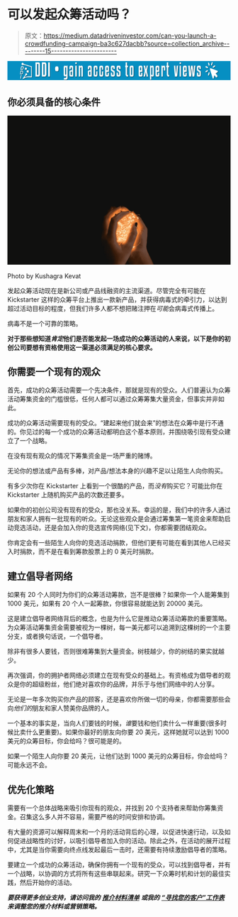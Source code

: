 # 可以发起众筹活动吗？

> 原文：<https://medium.datadriveninvestor.com/can-you-launch-a-crowdfunding-campaign-ba3c627dacbb?source=collection_archive---------15----------------------->

[![](img/51609503782bcb028cf3120ac9b5ee97.png)](http://www.track.datadriveninvestor.com/1B9E)

## 你必须具备的核心条件

![](img/813d1ba98000fd40ad1bd51af54395fe.png)

Photo by Kushagra Kevat

发起众筹活动现在是新公司或产品线融资的主流渠道。尽管完全有可能在 Kickstarter 这样的众筹平台上推出一款新产品，并获得病毒式的牵引力，以达到超过活动目标的程度，但我们许多人都不想把赌注押在*可能*会病毒式传播上。

病毒不是一个可靠的策略。

**对于那些想知道*肯定*他们是否能发起一场成功的众筹活动的人来说，以下是你的初创公司要想有资格使用这一渠道必须满足的核心要求。**

## **你需要一个现有的观众**

首先，成功的众筹活动需要一个先决条件，那就是现有的受众。人们普遍认为众筹活动筹集资金的门槛很低，任何人都可以通过众筹筹集大量资金，但事实并非如此。

成功的众筹活动需要现有的受众。“建起来他们就会来”的想法在众筹中是行不通的。你见过的每一个成功的众筹活动都明白这个基本原则，并围绕吸引现有受众建立了一个战略。

在没有现有观众的情况下筹集资金是一场严重的赌博。

无论你的想法或产品有多棒，对产品/想法本身的兴趣不足以让陌生人向你购买。

有多少次你在 Kickstarter 上看到一个很酷的产品，而*没有*购买它？可能比你在 Kickstarter 上随机购买产品的次数还要多。

如果你的初创公司没有现有的受众，那也没关系。幸运的是，我们中的许多人通过朋友和家人拥有一批现有的听众。无论这些观众是会通过筹集第一笔资金来帮助启动竞选活动，还是会加入你的竞选宣传网络(见下文)，你都需要团结观众。

你肯定会有一些陌生人向你的竞选活动捐款，但他们更有可能在看到其他人已经买入时捐款，而不是在看到筹款股票上的 0 美元时捐款。

## **建立倡导者网络**

如果有 20 个人同时为你们的众筹活动筹款，岂不是很棒？如果你一个人能筹集到 1000 美元，如果有 20 个人一起筹款，你很容易就能达到 20000 美元。

这是建立倡导者网络背后的概念，也是为什么它是推动众筹活动筹款的重要策略。为众筹活动筹集资金需要被视为一棵树，每一美元都可以追溯到这棵树的一个主要分支，或者换句话说，一个倡导者。

除非有很多人要钱，否则很难筹集到大量资金。树枝越少，你的树结的果实就越少。

再次强调，你的拥护者网络必须建立在现有受众的基础上。有资格成为倡导者的观众是你的超级粉丝，他们绝对喜欢你的品牌，并乐于与他们网络中的人分享。

无论是一年多次购买你产品的顾客，还是喜欢你所做一切的母亲，你都需要那些会向*他们的*朋友和家人赞美你品牌的人。

一个基本的事实是，当向人们要钱的时候，*谁*要钱和他们卖什么一样重要(很多时候比卖什么更重要)。如果你最好的朋友向你要 20 美元，这样她就可以达到 1000 美元的众筹目标，你会给吗？很可能是的。

如果一个陌生人向你要 20 美元，让他们达到 1000 美元的众筹目标，你会给吗？可能永远不会。

## **优先化策略**

需要有一个总体战略来吸引你现有的观众，并找到 20 个支持者来帮助你筹集资金。召集这么多人并不容易，需要严格的时间安排和协调。

有大量的资源可以解释周末和一个月的活动背后的心理，以促进快速行动，以及如何促进战略性的讨好，以吸引倡导者加入你的活动。除此之外，在活动的展开过程中，尤其是当你需要向终点线发起最后一击时，还需要有持续激励倡导者的策略。

要建立一个成功的众筹活动，确保你拥有一个现有的受众，可以找到倡导者，并有一个战略，以协调的方式将所有这些串联起来。研究一下众筹时机和计划的最佳实践，然后开始你的活动。

***要获得更多创业支持，请访问我的*** [***推介材料清单***](https://www.ascent-strategy.com/pitchdeckchecklist) ***或我的*** [***“寻找您的客户”工作表***](https://www.ascent-strategy.com/findcustomers) ***来调整您的推介材料或营销策略。***